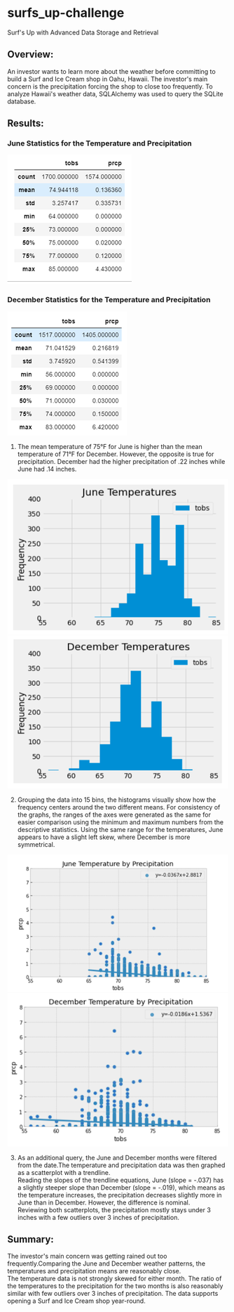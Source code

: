 # surfs_up-challenge
Surf's Up with Advanced Data Storage and Retrieval


## Overview:
An investor wants to learn more about the weather before committing to build a Surf and Ice Cream shop in Oahu, Hawaii.  The investor's main concern is the precipitation forcing the shop to close too frequently.  To analyze Hawaii's weather data, SQLAlchemy was used to query the SQLite database. 

## Results:
### June Statistics for the Temperature and Precipitation

![Pic_1](https://github.com/josepcherian/surfs_up-challenge/blob/main/Resources/june_stat_temp_prcp.PNG)

### December Statistics for the Temperature and Precipitation

![Pic_2](https://github.com/josepcherian/surfs_up-challenge/blob/main/Resources/dec_stat_temp_prcp.PNG)

1. The mean temperature of 75°F for June is higher than the mean temperature of 71°F for December.  However, the opposite is true for precipitation.  December had the higher precipitation of .22 inches while June had .14 inches. 

![Pic 3](https://github.com/josepcherian/surfs_up-challenge/blob/main/Resources/june_temp_graph.PNG)
![Pic 4](https://github.com/josepcherian/surfs_up-challenge/blob/main/Resources/dec_temp_graph.PNG)

2. Grouping the data into 15 bins, the histograms visually show how the frequency centers around the two different means.  For consistency of the graphs, the ranges of the axes were generated as the same for easier comparison using the minimum and maximum numbers from the descriptive statistics.  Using the same range for the temperatures, June appears to have a slight left skew, where December is more symmetrical.    

![Pic 5](https://github.com/josepcherian/surfs_up-challenge/blob/main/Resources/june_temp_prcp_graph.PNG)
![Pic 6](https://github.com/josepcherian/surfs_up-challenge/blob/main/Resources/dec_temp_prcp_graph.PNG)

3. As an additional query, the June and December months were filtered from the date.The temperature and precipitation data was then graphed as a scatterplot with a trendline.  
Reading the slopes of the trendline equations, June (slope = -.037) has a slightly steeper slope than December (slope = -.019), which means as the temperature increases, the precipitation decreases slightly more in June than in December.  However, the difference is nominal.  
Reviewing both scatterplots, the precipitation mostly stays under 3 inches with a few outliers over 3 inches of precipitation. 

## Summary:
The investor's main concern was getting rained out too frequently.Comparing the June and December weather patterns, the temperatures and precipitation means are reasonably close.  
The temperature data is not strongly skewed for either month.  The ratio of the temperatures to the precipitation for the two months is also reasonably similar with few outliers over 3 inches of precipitation. The data supports opening a Surf and Ice Cream shop year-round.

 
